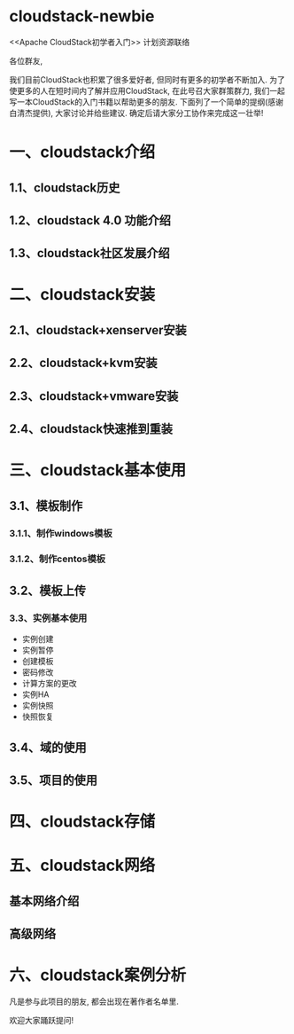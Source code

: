 cloudstack-newbie
=================

&lt;&lt;Apache CloudStack初学者入门&gt;&gt;  计划资源联络


各位群友,

我们目前CloudStack也积累了很多爱好者, 但同时有更多的初学者不断加入.
为了使更多的人在短时间内了解并应用CloudStack, 在此号召大家群策群力, 我们一起写一本CloudStack的入门书籍以帮助更多的朋友.
下面列了一个简单的提纲(感谢白清杰提供), 大家讨论并给些建议. 确定后请大家分工协作来完成这一壮举!
# 一、cloudstack介绍
##  1.1、cloudstack历史
## 1.2、cloudstack 4.0 功能介绍
## 1.3、cloudstack社区发展介绍
# 二、cloudstack安装
## 2.1、cloudstack+xenserver安装
## 2.2、cloudstack+kvm安装
## 2.3、cloudstack+vmware安装
## 2.4、cloudstack快速推到重装
# 三、cloudstack基本使用
## 3.1、模板制作
### 3.1.1、制作windows模板
### 3.1.2、制作centos模板
## 3.2、模板上传
### 3.3、实例基本使用
* 实例创建
* 实例暂停
* 创建模板
* 密码修改
* 计算方案的更改
* 实例HA
* 实例快照
* 快照恢复

## 3.4、域的使用
## 3.5、项目的使用
# 四、cloudstack存储
# 五、cloudstack网络
## 基本网络介绍
## 高级网络
# 六、cloudstack案例分析


凡是参与此项目的朋友, 都会出现在著作者名单里.


欢迎大家踊跃提问!
